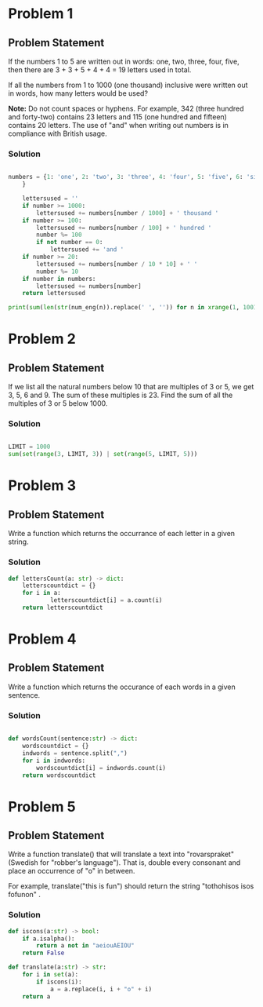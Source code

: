 # Problem 1

## Problem Statement

If the numbers 1 to 5 are written out in words: one, two, three, four, five, then there are 3 + 3 + 5 + 4 + 4 = 19 letters used in total.

If all the numbers from 1 to 1000 (one thousand) inclusive were written out in words, how many letters would be used?

**Note:** Do not count spaces or hyphens. For example, 342 (three hundred and forty-two) contains 23 letters and 115 (one hundred and fifteen) contains 20 letters. The use of "and" when writing out numbers is in compliance with British usage.

### Solution
    
````python

numbers = {1: 'one', 2: 'two', 3: 'three', 4: 'four', 5: 'five', 6: 'six', 7: 'seven', 8: 'eight', 9: 'nine', 10: 'ten', 11: 'eleven', 12: 'twelve', 13: 'thirteen', 14: 'fourteen', 15: 'fifteen',  16: 'sixteen', 17: 'seventeen', 18: 'eighteen', 19: 'nineteen', 20: 'twenty', 30: 'thirty', 40: 'forty', 50: 'fifty', 60: 'sixty', 70: 'seventy', 80: 'eighty', 90: 'ninety'
    }

    lettersused = ''
    if number >= 1000:
        lettersused += numbers[number / 1000] + ' thousand '
    if number >= 100:
        lettersused += numbers[number / 100] + ' hundred '
        number %= 100
        if not number == 0:
            lettersused += 'and '
    if number >= 20:
        lettersused += numbers[number / 10 * 10] + ' '
        number %= 10
    if number in numbers:
        lettersused += numbers[number]
    return lettersused

print(sum(len(str(num_eng(n)).replace(' ', '')) for n in xrange(1, 1001)))

````

# Problem 2

## Problem Statement

If we list all the natural numbers below 10 that are multiples of 3 or 5, we get 3, 5, 6 and 9. The sum of these multiples is 23. Find the sum of all the multiples of 3 or 5 below 1000.

### Solution

````python

LIMIT = 1000
sum(set(range(3, LIMIT, 3)) | set(range(5, LIMIT, 5)))

````

# Problem 3

## Problem Statement

Write a function which returns the occurrance of each letter in a given string.

### Solution

````python
def lettersCount(a: str) -> dict:
    letterscountdict = {}
    for i in a:
            letterscountdict[i] = a.count(i)
    return letterscountdict
````

# Problem 4

## Problem Statement

Write a function which returns the occurance of each words in a given sentence.

### Solution

````python

def wordsCount(sentence:str) -> dict:
    wordscountdict = {}
    indwords = sentence.split(",")
    for i in indwords:
        wordscountdict[i] = indwords.count(i)
    return wordscountdict

```` 

# Problem 5

## Problem Statement

Write a function translate()  that will translate a text into "rovarspraket" (Swedish for "robber's language"). That is, double every consonant and place an occurrence of "o" in between. 

For example, translate("this is fun")  should return the string "tothohisos isos fofunon" .

### Solution

````python
def iscons(a:str) -> bool:
    if a.isalpha():
        return a not in "aeiouAEIOU"
    return False

def translate(a:str) -> str:
    for i in set(a):
        if iscons(i):
            a = a.replace(i, i + "o" + i)
    return a
````
